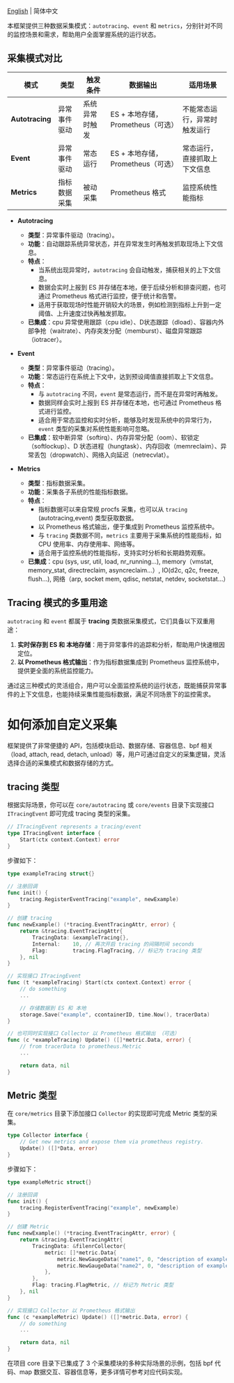 [English](./CUSTOM.md) | 简体中文

本框架提供三种数据采集模式：`autotracing`、`event` 和 `metrics`，分别针对不同的监控场景和需求，帮助用户全面掌握系统的运行状态。

## 采集模式对比
| 模式             | 类型           | 触发条件       | 数据输出          | 适用场景         |
|-------------    |----------------|--------------|------------------|-----------------|
| **Autotracing** | 异常事件驱动     | 系统异常时触发  | ES + 本地存储，Prometheus（可选）| 不能常态运行，异常时触发运行 |
| **Event**       | 异常事件驱动     | 常态运行       | ES + 本地存储，Prometheus（可选）| 常态运行，直接抓取上下文信息 |
| **Metrics**     | 指标数据采集     | 被动采集       | Prometheus 格式  | 监控系统性能指标   |

-  **Autotracing**
   - **类型**：异常事件驱动（tracing）。
   - **功能**：自动跟踪系统异常状态，并在异常发生时再触发抓取现场上下文信息。
   - **特点**：
     - 当系统出现异常时，`autotracing` 会自动触发，捕获相关的上下文信息。
     - 数据会实时上报到 ES 并存储在本地，便于后续分析和排查问题，也可通过 Prometheus 格式进行监控，便于统计和告警。
     - 适用于获取现场时性能开销较大的场景，例如检测到指标上升到一定阈值、上升速度过快再触发抓取。
   - **已集成**：cpu 异常使用跟踪（cpu idle）、D状态跟踪（dload）、容器内外部争抢（waitrate）、内存突发分配（memburst）、磁盘异常跟踪（iotracer）。

- **Event**
   - **类型**：异常事件驱动（tracing）。
   - **功能**：常态运行在系统上下文中，达到预设阈值直接抓取上下文信息。
   - **特点**：
     - 与 `autotracing` 不同，`event` 是常态运行，而不是在异常时再触发。
     - 数据同样会实时上报到 ES 并存储在本地，也可通过 Prometheus 格式进行监控。
     - 适合用于常态监控和实时分析，能够及时发现系统中的异常行为， `event` 类型的采集对系统性能影响可忽略。
   - **已集成**：软中断异常（softirq）、内存异常分配（oom）、软锁定（softlockup）、D 状态进程（hungtask）、内存回收（memreclaim）、异常丢包（dropwatch）、网络入向延迟（netrecvlat）。

- **Metrics**
   - **类型**：指标数据采集。
   - **功能**：采集各子系统的性能指标数据。
   - **特点**：
     - 指标数据可以来自常规 procfs 采集，也可以从 `tracing` (autotracing,event) 类型获取数据。
     - 以 Prometheus 格式输出，便于集成到 Prometheus 监控系统中。
     - 与 `tracing` 类数据不同，`metrics` 主要用于采集系统的性能指标，如 CPU 使用率、内存使用率、网络等。
     - 适合用于监控系统的性能指标，支持实时分析和长期趋势观察。
   - **已集成**：cpu (sys, usr, util, load, nr_running...), memory（vmstat, memory_stat, directreclaim, asyncreclaim...）, IO(d2c, q2c, freeze, flush...), 网络（arp, socket mem, qdisc, netstat, netdev, socketstat...）

## Tracing 模式的多重用途
`autotracing` 和 `event` 都属于 **tracing** 类数据采集模式，它们具备以下双重用途：
1. **实时保存到 ES 和 本地存储**：用于异常事件的追踪和分析，帮助用户快速根因定位。
2. **以 Prometheus 格式输出**：作为指标数据集成到 Prometheus 监控系统中，提供更全面的系统监控能力。

通过这三种模式的灵活组合，用户可以全面监控系统的运行状态，既能捕获异常事件的上下文信息，也能持续采集性能指标数据，满足不同场景下的监控需求。

# 如何添加自定义采集
框架提供了非常便捷的 API，包括模块启动、数据存储、容器信息、bpf 相关 （load, attach, read, detach, unload）等，用户可通过自定义的采集逻辑，灵活选择合适的采集模式和数据存储的方式。

## tracing 类型
根据实际场景，你可以在 `core/autotracing` 或 `core/events` 目录下实现接口 `ITracingEvent` 即可完成 tracing 类型的采集。
```go
// ITracingEvent represents a tracing/event
type ITracingEvent interface {
    Start(ctx context.Context) error
}
```

步骤如下：
```go
type exampleTracing struct{}

// 注册回调
func init() {
    tracing.RegisterEventTracing("example", newExample)
}

// 创建 tracing
func newExample() (*tracing.EventTracingAttr, error) {
    return &tracing.EventTracingAttr{
        TracingData: &exampleTracing{},
        Internal:    10, // 再次开启 tracing 的间隔时间 seconds
        Flag:        tracing.FlagTracing, // 标记为 tracing 类型
    }, nil
}

// 实现接口 ITracingEvent
func (t *exampleTracing) Start(ctx context.Context) error {
    // do something
    ...

    // 存储数据到 ES 和 本地
    storage.Save("example", ccontainerID, time.Now(), tracerData)
}

// 也可同时实现接口 Collector 以 Prometheus 格式输出 （可选）
func (c *exampleTracing) Update() ([]*metric.Data, error) {
    // from tracerData to prometheus.Metric 
    ...

    return data, nil
}
```

## Metric 类型
在 `core/metrics` 目录下添加接口 `Collector` 的实现即可完成 Metric 类型的采集。

```go
type Collector interface {
    // Get new metrics and expose them via prometheus registry.
    Update() ([]*Data, error)
}
```

步骤如下：
```go
type exampleMetric struct{}

// 注册回调
func init() {
    tracing.RegisterEventTracing("example", newExample)
}

// 创建 Metric
func newExample() (*tracing.EventTracingAttr, error) {
    return &tracing.EventTracingAttr{
        TracingData: &filenrCollector{
            metric: []*metric.Data{
                metric.NewGaugeData("name1", 0, "description of example_name1", nil),
                metric.NewGaugeData("name2", 0, "description of example_name2", nil),                
            },
        },
        Flag: tracing.FlagMetric, // 标记为 Metric 类型
    }, nil
}

// 实现接口 Collector 以 Prometheus 格式输出
func (c *exampleMetric) Update() ([]*metric.Data, error) {
    // do something
    ...

    return data, nil
}
```

在项目 core 目录下已集成了 3 个采集模块的多种实际场景的示例，包括 bpf 代码、map 数据交互、容器信息等，更多详情可参考对应代码实现。